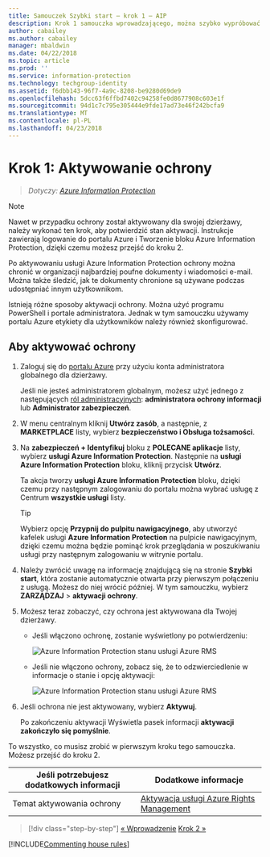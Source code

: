 ```yaml
---
title: Samouczek Szybki start — krok 1 — AIP
description: Krok 1 samouczka wprowadzającego, można szybko wypróbować usługę Azure Information Protection — aktywowanie usługi ochrony.
author: cabailey
ms.author: cabailey
manager: mbaldwin
ms.date: 04/22/2018
ms.topic: article
ms.prod: ''
ms.service: information-protection
ms.technology: techgroup-identity
ms.assetid: f6dbb143-96f7-4a9c-8208-be9280d69de9
ms.openlocfilehash: 5dcc63f6ffbd7402c94258fe0d8677908c603e1f
ms.sourcegitcommit: 94d1c7c795e305444e9fde17ad73e46f242bcfa9
ms.translationtype: MT
ms.contentlocale: pl-PL
ms.lasthandoff: 04/23/2018
---
```

# <a name="step-1-activate-protection"></a>Krok 1: Aktywowanie ochrony
 
>*Dotyczy: [Azure Information Protection](https://azure.microsoft.com/pricing/details/information-protection)*

> [!NOTE]
>Nawet w przypadku ochrony został aktywowany dla swojej dzierżawy, należy wykonać ten krok, aby potwierdzić stan aktywacji. Instrukcje zawierają logowanie do portalu Azure i Tworzenie bloku Azure Information Protection, dzięki czemu możesz przejść do kroku 2.

Po aktywowaniu usługi Azure Information Protection ochrony można chronić w organizacji najbardziej poufne dokumenty i wiadomości e-mail. Można także śledzić, jak te dokumenty chronione są używane podczas udostępniać innym użytkownikom. 

Istnieją różne sposoby aktywacji ochrony. Można użyć programu PowerShell i portale administratora. Jednak w tym samouczku używamy portalu Azure etykiety dla użytkowników należy również skonfigurować. 

## <a name="to-activate-protection"></a>Aby aktywować ochrony

1. Zaloguj się do [portalu Azure](https://portal.azure.com) przy użyciu konta administratora globalnego dla dzierżawy. 
    
    Jeśli nie jesteś administratorem globalnym, możesz użyć jednego z następujących [ról administracyjnych](/azure/active-directory/active-directory-assign-admin-roles-azure-portal): **administratora ochrony informacji** lub **Administrator zabezpieczeń**.

2. W menu centralnym kliknij **Utwórz zasób**, a następnie, z **MARKETPLACE** listy, wybierz **bezpieczeństwo i Obsługa tożsamości**. 
    
3.  Na **zabezpieczeń + Identyfikuj** bloku z **POLECANE aplikacje** listy, wybierz **usługi Azure Information Protection**. Następnie na **usługi Azure Information Protection** bloku, kliknij przycisk **Utwórz**.
    
    Ta akcja tworzy **usługi Azure Information Protection** bloku, dzięki czemu przy następnym zalogowaniu do portalu można wybrać usługę z Centrum **wszystkie usługi** listy. 
    
    > [!TIP] 
    > Wybierz opcję **Przypnij do pulpitu nawigacyjnego**, aby utworzyć kafelek usługi **Azure Information Protection** na pulpicie nawigacyjnym, dzięki czemu można będzie pominąć krok przeglądania w poszukiwaniu usługi przy następnym zalogowaniu w witrynie portalu.

4. Należy zwrócić uwagę na informację znajdującą się na stronie **Szybki start**, która zostanie automatycznie otwarta przy pierwszym połączeniu z usługą. Możesz do niej wrócić później. W tym samouczku, wybierz **ZARZĄDZAJ** > **aktywacji ochrony**. 

5. Możesz teraz zobaczyć, czy ochrona jest aktywowana dla Twojej dzierżawy. 
    
    - Jeśli włączono ochronę, zostanie wyświetlony po potwierdzeniu:
        
        ![Azure Information Protection stanu usługi Azure RMS](../media/info-protect-azurerms-activated.png)
        
    - Jeśli nie włączono ochrony, zobacz się, że to odzwierciedlenie w informacje o stanie i opcję aktywacji:
        
        ![Azure Information Protection stanu usługi Azure RMS](../media/info-protect-azurerms-deactivated.png)

6. Jeśli ochrona nie jest aktywowany, wybierz **Aktywuj**. 

    Po zakończeniu aktywacji Wyświetla pasek informacji **aktywacji zakończyło się pomyślnie**.

To wszystko, co musisz zrobić w pierwszym kroku tego samouczka. Możesz przejść do kroku 2.

|Jeśli potrzebujesz dodatkowych informacji|Dodatkowe informacje|
|--------------------------------|--------------------------|
|Temat aktywowania ochrony|[Aktywacja usługi Azure Rights Management](../deploy-use/activate-service.md)|


>[!div class="step-by-step"]
[&#171; Wprowadzenie](infoprotect-quick-start-tutorial.md)
[Krok 2 &#187;](infoprotect-tutorial-step2.md)

[!INCLUDE[Commenting house rules](../includes/houserules.md)]
